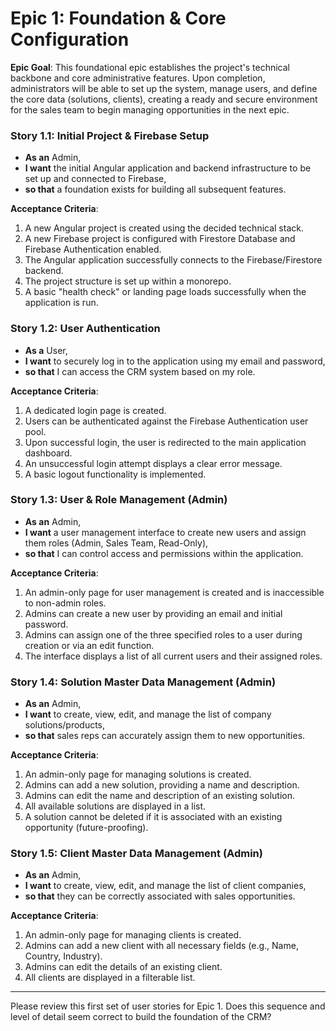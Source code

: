 # **Epic 1: Foundation & Core Configuration**
**Epic Goal**: This foundational epic establishes the project's technical backbone and core administrative features. Upon completion, administrators will be able to set up the system, manage users, and define the core data (solutions, clients), creating a ready and secure environment for the sales team to begin managing opportunities in the next epic.

### **Story 1.1: Initial Project & Firebase Setup**
* **As an** Admin,
* **I want** the initial Angular application and backend infrastructure to be set up and connected to Firebase,
* **so that** a foundation exists for building all subsequent features.

**Acceptance Criteria**:
1.  A new Angular project is created using the decided technical stack.
2.  A new Firebase project is configured with Firestore Database and Firebase Authentication enabled.
3.  The Angular application successfully connects to the Firebase/Firestore backend.
4.  The project structure is set up within a monorepo.
5.  A basic "health check" or landing page loads successfully when the application is run.

### **Story 1.2: User Authentication**
* **As a** User,
* **I want** to securely log in to the application using my email and password,
* **so that** I can access the CRM system based on my role.

**Acceptance Criteria**:
1.  A dedicated login page is created.
2.  Users can be authenticated against the Firebase Authentication user pool.
3.  Upon successful login, the user is redirected to the main application dashboard.
4.  An unsuccessful login attempt displays a clear error message.
5.  A basic logout functionality is implemented.

### **Story 1.3: User & Role Management (Admin)**
* **As an** Admin,
* **I want** a user management interface to create new users and assign them roles (Admin, Sales Team, Read-Only),
* **so that** I can control access and permissions within the application.

**Acceptance Criteria**:
1.  An admin-only page for user management is created and is inaccessible to non-admin roles.
2.  Admins can create a new user by providing an email and initial password.
3.  Admins can assign one of the three specified roles to a user during creation or via an edit function.
4.  The interface displays a list of all current users and their assigned roles.

### **Story 1.4: Solution Master Data Management (Admin)**
* **As an** Admin,
* **I want** to create, view, edit, and manage the list of company solutions/products,
* **so that** sales reps can accurately assign them to new opportunities.

**Acceptance Criteria**:
1.  An admin-only page for managing solutions is created.
2.  Admins can add a new solution, providing a name and description.
3.  Admins can edit the name and description of an existing solution.
4.  All available solutions are displayed in a list.
5.  A solution cannot be deleted if it is associated with an existing opportunity (future-proofing).

### **Story 1.5: Client Master Data Management (Admin)**
* **As an** Admin,
* **I want** to create, view, edit, and manage the list of client companies,
* **so that** they can be correctly associated with sales opportunities.

**Acceptance Criteria**:
1.  An admin-only page for managing clients is created.
2.  Admins can add a new client with all necessary fields (e.g., Name, Country, Industry).
3.  Admins can edit the details of an existing client.
4.  All clients are displayed in a filterable list.

---

Please review this first set of user stories for Epic 1. Does this sequence and level of detail seem correct to build the foundation of the CRM?
